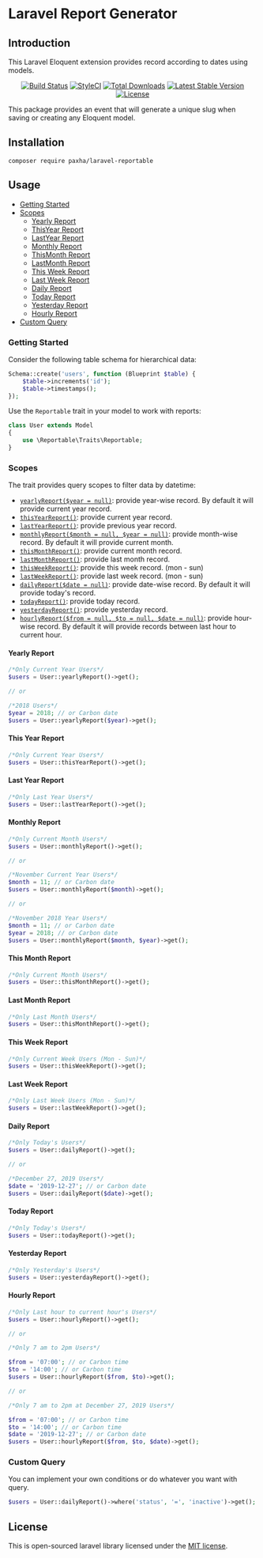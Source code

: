# Laravel Report Generator

## Introduction

This Laravel Eloquent extension provides record according to dates using models.

<p align="center">
<a href="https://travis-ci.org/paxha/laravel-reportable"><img src="https://img.shields.io/travis/paxha/laravel-reportable/master.svg?style=flat-square" alt="Build Status"></a>
<a href="https://github.styleci.io/repos/230404008"><img src="https://github.styleci.io/repos/230404008/shield?branch=master" alt="StyleCI"></a>
<a href="https://packagist.org/packages/paxha/laravel-reportable"><img src="https://poser.pugx.org/paxha/laravel-reportable/d/total.svg?format=flat-square" alt="Total Downloads"></a>
<a href="https://packagist.org/packages/paxha/laravel-reportable"><img src="https://poser.pugx.org/paxha/laravel-reportable/v/stable.svg?format=flat-square" alt="Latest Stable Version"></a>
<a href="https://packagist.org/packages/paxha/laravel-reportable"><img src="https://poser.pugx.org/paxha/laravel-reportable/license.svg?format=flat-square" alt="License"></a>
</p>


This package provides an event that will generate a unique slug when saving or creating any Eloquent model.

## Installation

    composer require paxha/laravel-reportable

## Usage

-   [Getting Started](#getting-started)
-   [Scopes](#scopes)
    -   [Yearly Report](#yearly-report)
    -   [ThisYear Report](#this-year-report)
    -   [LastYear Report](#last-year-report)
    -   [Monthly Report](#monthly-report)
    -   [ThisMonth Report](#this-month-report)
    -   [LastMonth Report](#last-month-report)
    -   [This Week Report](#this-week-report)
    -   [Last Week Report](#last-week-report)
    -   [Daily Report](#daily-report)
    -   [Today Report](#today-report)
    -   [Yesterday Report](#yesterday-report)
    -   [Hourly Report](#hourly-report)
-   [Custom Query](#custom-query)

### Getting Started

Consider the following table schema for hierarchical data:

```php
Schema::create('users', function (Blueprint $table) {
    $table->increments('id');
    $table->timestamps();
});
```

Use the `Reportable` trait in your model to work with reports:

```php
class User extends Model
{
    use \Reportable\Traits\Reportable;
}
```

### Scopes

The trait provides query scopes to filter data by datetime:

-   [`yearlyReport($year = null)`](#yearly-report): provide year-wise record. By default it will provide current year record.
-   [`thisYearReport()`](#this-year-report): provide current year record.
-   [`lastYearReport()`](#last-year-report): provide previous year record.
-   [`monthlyReport($month = null, $year = null)`](#monthly-report): provide month-wise record. By default it will provide current month.
-   [`thisMonthReport()`](#this-month-report): provide current month record.
-   [`lastMonthReport()`](#last-month-report): provide last month record.
-   [`thisWeekReport()`](#this-week-report): provide this week record. (mon - sun)
-   [`lastWeekReport()`](#last-week-report): provide last week record. (mon - sun)
-   [`dailyReport($date = null)`](#daily-report): provide date-wise record. By default it will provide today's record.
-   [`todayReport()`](#today-report): provide today record.
-   [`yesterdayReport()`](#yesterday-report): provide yesterday record.
-   [`hourlyReport($from = null, $to = null, $date = null)`](#hourly-report): provide hour-wise record. By default it will provide records between last hour to current hour.

#### Yearly Report

```php
/*Only Current Year Users*/
$users = User::yearlyReport()->get();

// or

/*2018 Users*/
$year = 2018; // or Carbon date
$users = User::yearlyReport($year)->get();
```

#### This Year Report

```php
/*Only Current Year Users*/
$users = User::thisYearReport()->get();
```

#### Last Year Report

```php
/*Only Last Year Users*/
$users = User::lastYearReport()->get();
```

#### Monthly Report

```php
/*Only Current Month Users*/
$users = User::monthlyReport()->get();

// or

/*November Current Year Users*/
$month = 11; // or Carbon date
$users = User::monthlyReport($month)->get();

// or

/*November 2018 Year Users*/
$month = 11; // or Carbon date
$year = 2018; // or Carbon date
$users = User::monthlyReport($month, $year)->get();
```

#### This Month Report

```php
/*Only Current Month Users*/
$users = User::thisMonthReport()->get();
```

#### Last Month Report

```php
/*Only Last Month Users*/
$users = User::thisMonthReport()->get();
```

#### This Week Report

```php
/*Only Current Week Users (Mon - Sun)*/
$users = User::thisWeekReport()->get();
```

#### Last Week Report

```php
/*Only Last Week Users (Mon - Sun)*/
$users = User::lastWeekReport()->get();
```

#### Daily Report

```php
/*Only Today's Users*/
$users = User::dailyReport()->get();

// or

/*December 27, 2019 Users*/
$date = '2019-12-27'; // or Carbon date
$users = User::dailyReport($date)->get();
```

#### Today Report

```php
/*Only Today's Users*/
$users = User::todayReport()->get();
```

#### Yesterday Report

```php
/*Only Yesterday's Users*/
$users = User::yesterdayReport()->get();
```

#### Hourly Report

```php
/*Only Last hour to current hour's Users*/
$users = User::hourlyReport()->get();

// or

/*Only 7 am to 2pm Users*/

$from = '07:00'; // or Carbon time
$to = '14:00'; // or Carbon time
$users = User::hourlyReport($from, $to)->get();

// or

/*Only 7 am to 2pm at December 27, 2019 Users*/

$from = '07:00'; // or Carbon time
$to = '14:00'; // or Carbon time
$date = '2019-12-27'; // or Carbon date
$users = User::hourlyReport($from, $to, $date)->get();
```

### Custom Query

You can implement your own conditions or do whatever you want with query.

```php
$users = User::dailyReport()->where('status', '=', 'inactive')->get();
```

## License

This is open-sourced laravel library licensed under the [MIT license](https://opensource.org/licenses/MIT).
